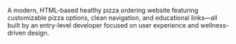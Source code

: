 A modern, HTML-based healthy pizza ordering website featuring customizable pizza options, clean navigation, and educational links—all built by an entry-level developer focused on user experience and wellness-driven design.
